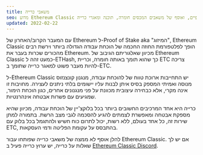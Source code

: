 ```yaml
---
title: משאבי כרייה
seo: מדוע Ethereum Classic הוא בחירה מצוינת לטווח ארוך עבור כריית מטבעות קריפטוגרפיים, ואוסף של משאבים המכסים חומרה, תוכנה ומאגרי כרייה.
updated: 2022-02-22
---
```


עם המעבר הקרוב/האחרון של Ethereum ל-Proof of Stake aka "המיזוג", Ethereum Classic הופך לפלטפורמת החוזה החכמה של הוכחת עבודה הגדולה ביותר וירשת רבים מהכורים שכרות בעבר את Ethereum. מכיוון שאלגוריתם הגיבוב של Ethereum Classic כמעט זהה ל-ETHash, כך שהוא תומך באותה חומרה, וכריית ETC צריכה להיות מעבר פשוט למאגר כרייה שתומך ב-ETC.

ל-Ethereum Classic יש התחייבות ארוכת טווח של [](/why-classic/proof-of-work) להוכחת עבודה, מנגנון קונצנזוס מנוסה ואמיתי המספק בסיס איתן לבנות עליו יישומים בלתי ניתנים לעצירה. מחויבות זו אינה מקרי, אלא כבחירה עיצובית מכוונת על פני מנגנונים אחרים, כגון הוכחת הימור, שמגיעים עם פשרות אבטחה אינהרנטיות.

כרייה היא אחד המרכיבים החשובים ביותר בכל בלוקצ'יין של הוכחת עבודה, מכיוון שהיא מספקת אבטחה ומאפשרת לצמתים להגיע להסכמה לגבי מצב הרשת. בתמורה למתן שירות זה, כל אחד בעולם, ללא רשות, יכול לתרום כוח חשיש ולהתגמל בכל בלוק עם ETC, בהתבסס על עקומת הפליטה ודמי העסקאות.

להלן אוסף לא ממצה של משאבי כרייה שפותחו עבור Ethereum Classic. אם יש לך שאלות על כרייה, יש ערוץ כרייה פעיל ב [Ethereum Classic Discord](/community/channels).
